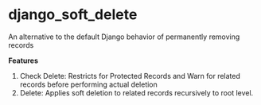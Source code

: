 # django_soft_delete
An alternative to the default Django behavior of permanently removing records

**Features**
1. Check Delete: Restricts for Protected Records and Warn for related records before performing actual deletion
2. Delete: Applies soft deletion to related records recursively to root level.
